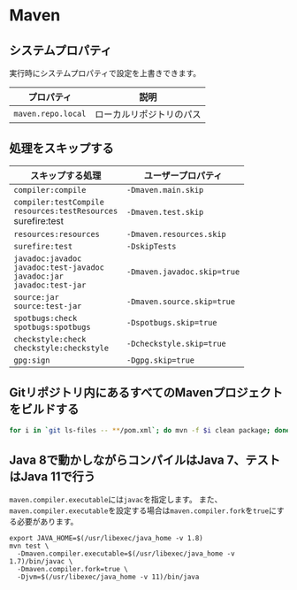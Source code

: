 # Maven

## システムプロパティ

実行時にシステムプロパティで設定を上書きできます。

|プロパティ|説明|
|---|---|
|`maven.repo.local`|ローカルリポジトリのパス|

## 処理をスキップする

|スキップする処理|ユーザープロパティ|
|---|---|
|`compiler:compile`|`-Dmaven.main.skip`|
|`compiler:testCompile`<br>`resources:testResources`<br>surefire:test|`-Dmaven.test.skip`|
|`resources:resources`|`-Dmaven.resources.skip`|
|`surefire:test`|`-DskipTests`|
|`javadoc:javadoc`<br>`javadoc:test-javadoc`<br>`javadoc:jar`<br>`javadoc:test-jar`|`-Dmaven.javadoc.skip=true`|
|`source:jar`<br>`source:test-jar`|`-Dmaven.source.skip=true`|
|`spotbugs:check`<br>`spotbugs:spotbugs`|`-Dspotbugs.skip=true`|
|`checkstyle:check`<br>`checkstyle:checkstyle`|`-Dcheckstyle.skip=true`|
|`gpg:sign`|`-Dgpg.skip=true`|

## Gitリポジトリ内にあるすべてのMavenプロジェクトをビルドする

```sh
for i in `git ls-files -- **/pom.xml`; do mvn -f $i clean package; done
```
## Java 8で動かしながらコンパイルはJava 7、テストはJava 11で行う

`maven.compiler.executable`には`javac`を指定します。
また、`maven.compiler.executable`を設定する場合は`maven.compiler.fork`を`true`にする必要があります。

```
export JAVA_HOME=$(/usr/libexec/java_home -v 1.8)
mvn test \
  -Dmaven.compiler.executable=$(/usr/libexec/java_home -v 1.7)/bin/javac \
  -Dmaven.compiler.fork=true \
  -Djvm=$(/usr/libexec/java_home -v 11)/bin/java
```
